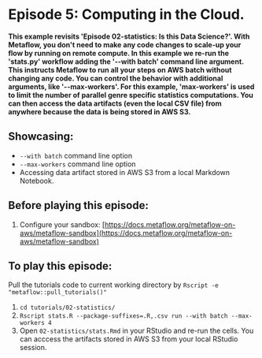 # Episode 5: Computing in the Cloud.

**This example revisits 'Episode 02-statistics: Is this Data Science?'. With Metaflow, you don't need to make any code changes to scale-up your flow by running on remote compute. In this example we re-run the 'stats.py' workflow adding the '--with batch' command line argument. This instructs Metaflow to run all your steps on AWS batch without changing any code. You can control the behavior with additional arguments, like '--max-workers'. For this example, 'max-workers' is used to limit the number of parallel genre specific statistics computations. You can then access the data artifacts \(even the local CSV file\) from anywhere because the data is being stored in AWS S3.**

## Showcasing:

* `--with batch` command line option
* `--max-workers` command line option
* Accessing data artifact stored in AWS S3 from a local Markdown Notebook.

## Before playing this episode:

1. Configure your sandbox: [https://docs.metaflow.org/metaflow-on-aws/metaflow-sandbox](https://docs.metaflow.org/metaflow-on-aws/metaflow-sandbox)

## To play this episode:

Pull the tutorials code to current working directory by `Rscript -e "metaflow::pull_tutorials()"`

1. `cd tutorials/02-statistics/`
2. `Rscript stats.R --package-suffixes=.R,.csv run --with batch --max-workers 4`
3. Open `02-statistics/stats.Rmd` in your RStudio and re-run the cells. You can acccess the artifacts stored in AWS S3 from your local RStudio session. 


